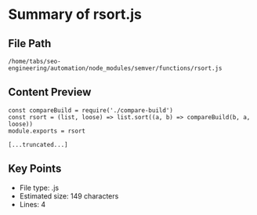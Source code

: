 # Summary of rsort.js
  
## File Path
`/home/tabs/seo-engineering/automation/node_modules/semver/functions/rsort.js`

## Content Preview
```
const compareBuild = require('./compare-build')
const rsort = (list, loose) => list.sort((a, b) => compareBuild(b, a, loose))
module.exports = rsort

[...truncated...]
```

## Key Points
- File type: .js
- Estimated size: 149 characters
- Lines: 4
